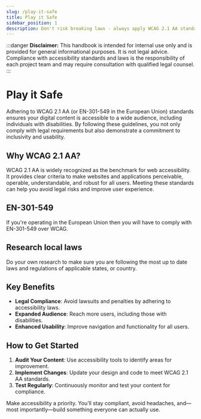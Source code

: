 ```yaml
---
slug: /play-it-safe
title: Play it Safe
sidebar_position: 1
description: Don't risk breaking laws - always apply WCAG 2.1 AA standards.
---
```


:::danger
**Disclaimer:** This handbook is intended for internal use only and is provided for general informational purposes. It is not legal advice. Compliance with accessibility standards and laws is the responsibility of each project team and may require consultation with qualified legal counsel.
:::

# Play it Safe

Adhering to WCAG 2.1 AA (or EN-301-549 in the European Union) standards ensures your digital content is accessible to a wide audience, including individuals with disabilities. By following these guidelines, you not only comply with legal requirements but also demonstrate a commitment to inclusivity and usability.

## Why WCAG 2.1 AA?

WCAG 2.1 AA is widely recognized as the benchmark for web accessibility. It provides clear criteria to make websites and applications perceivable, operable, understandable, and robust for all users. Meeting these standards can help you avoid legal risks and improve user experience.

## EN-301-549
If you're operating in the European Union then you will have to comply with EN-301-549 over WCAG.

## Research local laws
Do your own research to make sure you are following the most up to date laws and regulations of applicable states, or country.

## Key Benefits

- **Legal Compliance**: Avoid lawsuits and penalties by adhering to accessibility laws.
- **Expanded Audience**: Reach more users, including those with disabilities.
- **Enhanced Usability**: Improve navigation and functionality for all users.

## How to Get Started

1. **Audit Your Content**: Use accessibility tools to identify areas for improvement.
2. **Implement Changes**: Update your design and code to meet WCAG 2.1 AA standards.
3. **Test Regularly**: Continuously monitor and test your content for compliance.

Make accessibility a priority. You’ll stay compliant, avoid headaches, and—most importantly—build something everyone can actually use.
